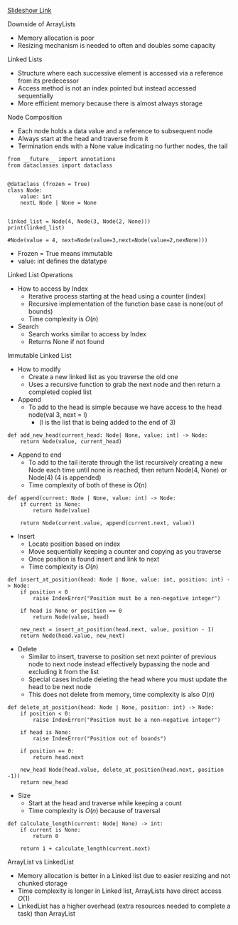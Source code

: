 [Slideshow Link](https://docs.google.com/presentation/d/1vdNclEJ-XjMVlGo4YkkllN8ihI5TygIe7Sqz65LfjpI/edit?usp=sharing)

Downside of ArrayLists
 - Memory allocation is poor
 - Resizing mechanism is needed to often and doubles some capacity

Linked Lists
 - Structure where each successive element is accessed via a reference from its predecessor
 - Access method is not an index pointed but instead accessed sequentially
 - More efficient memory because there is almost always storage

Node Composition
 - Each node holds a data value and a reference to subsequent node
 - Always start at the head and traverse from it
 - Termination ends with a None value indicating no further nodes, the tail


```
from __future__ import annotations
from dataclasses import dataclass


@dataclass (frozen = True)
class Node:
	value: int
	nextL Node | None = None


linked_list = Node(4, Node(3, Node(2, None)))
print(linked_list)

#Node(value = 4, next=Node(value=3,next=Node(value=2,nexNone)))
```

 - Frozen = True means immutable
 - value: int defines the datatype

Linked List Operations
 - How to access by Index
	 - Iterative process starting at the head using a counter (index)
	 - Recursive implementation of the function base case is none(out of bounds)
	 - Time complexity is $O(n)$
 - Search
	 - Search works similar to access by Index
	 - Returns None if not found

Immutable Linked List
 - How to modify
	 - Create a new linked list as you traverse the old one
	 - Uses a recursive function to grab the next node and then return a completed copied list
 - Append
	 - To add to the head is simple because we have access to the head node(val 3, next = l) 
		 - (l is the list that is being added to the end of 3)

```
def add_new_head(current_head: Node| None, value: int) -> Node:
	return Node(value, current_head)
```

 - Append to end
	 - To add to the tail iterate through the list recursively creating a new Node each time until none is reached, then return Node(4, None) or Node(4) (4 is appended)
	 - Time complexity of both of these is $O(n)$

```
def append(current: Node | None, value: int) -> Node:
	if current is None:
		return Node(value)

	return Node(current.value, append(current.next, value))
```

- Insert
	- Locate position based on index
	- Move sequentially keeping a counter and copying as you traverse
	- Once position is found insert and link to next
	- Time complexity is $O(n)$

```
def insert_at_position(head: Node | None, value: int, position: int) -> Node:
	if position < 0
		raise IndexError("Position must be a non-negative integer")

	if head is None or position == 0
		return Node(value, head)

	new_next = insert_at_position(head.next, value, position - 1)
	return Node(head.value, new_next)
```

 - Delete
	 - Similar to insert, traverse to position set next pointer of previous node to next node instead effectively bypassing the node and excluding it from the list
	 - Special cases include deleting the head where you must update the head to be next node
	 - This does not delete from memory, time complexity is also $O(n)$

```
def delete_at_position(head: Node | None, position: int) -> Node:
	if position < 0:
		raise IndexError("Position must be a non-negative integer")

	if head is None:
		raise IndexError("Position out of bounds")

	if position == 0:
		return head.next

	new_head Node(head.value, delete_at_position(head.next, position -1))
	return new_head
```

 - Size
	 - Start at the head and traverse while keeping a count
	 - Time complexity is $O(n)$ because of traversal

```
def calculate_length(current: Node| None) -> int:
	if current is None:
		return 0

	return 1 + calculate_length(current.next)
```


ArrayList vs LinkedList
 - Memory allocation is better in a Linked list due to easier resizing and not chunked storage
 - Time complexity is longer in Linked list, ArrayLists have direct access $O(1)$
 - LinkedList has a higher overhead (extra resources needed to complete a task) than ArrayList